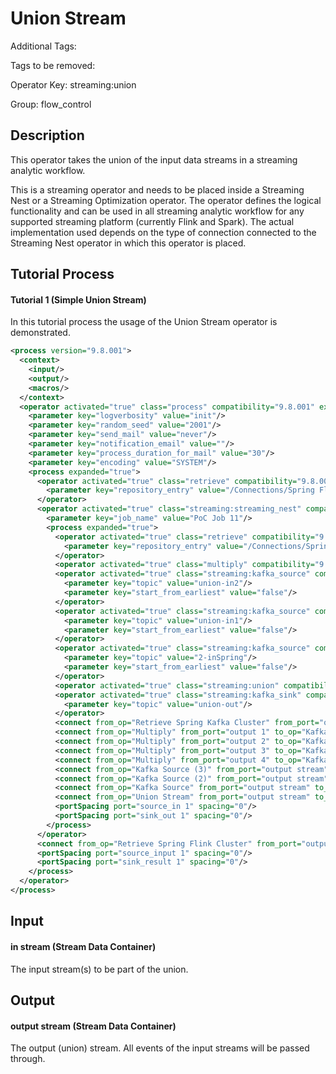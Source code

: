 
# Union Stream

Additional Tags: 

Tags to be removed:

Operator Key: streaming:union

Group: flow_control

## Description

This operator takes the union of the input data streams in a streaming analytic workflow.

This is a streaming operator and needs to be placed inside a Streaming Nest or a Streaming Optimization operator.
The operator defines the logical functionality and can be used in all streaming analytic workflow for any supported streaming platform (currently Flink and Spark).
The actual implementation used depends on the type of connection connected to the Streaming Nest operator in which this operator is placed.

## Tutorial Process

#### Tutorial 1 (Simple Union Stream)

In this tutorial process the usage of the Union Stream operator is demonstrated.

```xml
<process version="9.8.001">
  <context>
    <input/>
    <output/>
    <macros/>
  </context>
  <operator activated="true" class="process" compatibility="9.8.001" expanded="true" name="Process">
    <parameter key="logverbosity" value="init"/>
    <parameter key="random_seed" value="2001"/>
    <parameter key="send_mail" value="never"/>
    <parameter key="notification_email" value=""/>
    <parameter key="process_duration_for_mail" value="30"/>
    <parameter key="encoding" value="SYSTEM"/>
    <process expanded="true">
      <operator activated="true" class="retrieve" compatibility="9.8.001" expanded="true" height="68" name="Retrieve Spring Flink Cluster" width="90" x="112" y="85">
        <parameter key="repository_entry" value="/Connections/Spring Flink Cluster"/>
      </operator>
      <operator activated="true" class="streaming:streaming_nest" compatibility="0.3.000-SNAPSHOT" expanded="true" height="82" name="Streaming Nest" width="90" x="313" y="85">
        <parameter key="job_name" value="PoC Job 11"/>
        <process expanded="true">
          <operator activated="true" class="retrieve" compatibility="9.8.001" expanded="true" height="68" name="Retrieve Spring Kafka Cluster" width="90" x="45" y="34">
            <parameter key="repository_entry" value="/Connections/Spring Kafka Cluster"/>
          </operator>
          <operator activated="true" class="multiply" compatibility="9.8.001" expanded="true" height="145" name="Multiply" width="90" x="179" y="34"/>
          <operator activated="true" class="streaming:kafka_source" compatibility="0.3.000-SNAPSHOT" expanded="true" height="68" name="Kafka Source (3)" width="90" x="380" y="340">
            <parameter key="topic" value="union-in2"/>
            <parameter key="start_from_earliest" value="false"/>
          </operator>
          <operator activated="true" class="streaming:kafka_source" compatibility="0.3.000-SNAPSHOT" expanded="true" height="68" name="Kafka Source (2)" width="90" x="380" y="238">
            <parameter key="topic" value="union-in1"/>
            <parameter key="start_from_earliest" value="false"/>
          </operator>
          <operator activated="true" class="streaming:kafka_source" compatibility="0.3.000-SNAPSHOT" expanded="true" height="68" name="Kafka Source" width="90" x="380" y="136">
            <parameter key="topic" value="2-inSpring"/>
            <parameter key="start_from_earliest" value="false"/>
          </operator>
          <operator activated="true" class="streaming:union" compatibility="0.3.000-SNAPSHOT" expanded="true" height="124" name="Union Stream" width="90" x="581" y="136"/>
          <operator activated="true" class="streaming:kafka_sink" compatibility="0.3.000-SNAPSHOT" expanded="true" height="82" name="Kafka Sink" width="90" x="782" y="34">
            <parameter key="topic" value="union-out"/>
          </operator>
          <connect from_op="Retrieve Spring Kafka Cluster" from_port="output" to_op="Multiply" to_port="input"/>
          <connect from_op="Multiply" from_port="output 1" to_op="Kafka Sink" to_port="connection"/>
          <connect from_op="Multiply" from_port="output 2" to_op="Kafka Source" to_port="connection"/>
          <connect from_op="Multiply" from_port="output 3" to_op="Kafka Source (2)" to_port="connection"/>
          <connect from_op="Multiply" from_port="output 4" to_op="Kafka Source (3)" to_port="connection"/>
          <connect from_op="Kafka Source (3)" from_port="output stream" to_op="Union Stream" to_port="in stream 3"/>
          <connect from_op="Kafka Source (2)" from_port="output stream" to_op="Union Stream" to_port="in stream 2"/>
          <connect from_op="Kafka Source" from_port="output stream" to_op="Union Stream" to_port="in stream 1"/>
          <connect from_op="Union Stream" from_port="output stream" to_op="Kafka Sink" to_port="input stream"/>
          <portSpacing port="source_in 1" spacing="0"/>
          <portSpacing port="sink_out 1" spacing="0"/>
        </process>
      </operator>
      <connect from_op="Retrieve Spring Flink Cluster" from_port="output" to_op="Streaming Nest" to_port="connection"/>
      <portSpacing port="source_input 1" spacing="0"/>
      <portSpacing port="sink_result 1" spacing="0"/>
    </process>
  </operator>
</process>
```

## Input

#### in stream (Stream Data Container)

The input stream(s) to be part of the union.

## Output

#### output stream (Stream Data Container)

The output (union) stream.
All events of the input streams will be passed through.
